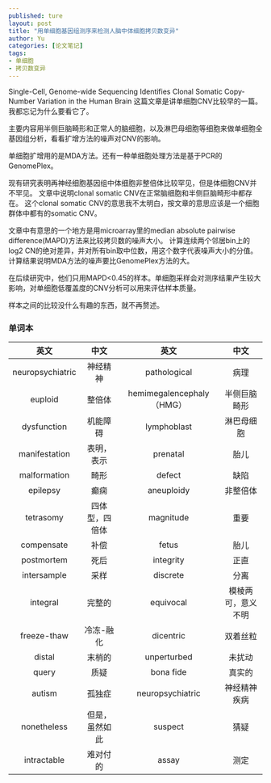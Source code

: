 ```yaml
---
published: ture
layout: post
title: "用单细胞基因组测序来检测人脑中体细胞拷贝数变异"
author: Yu
categories: [论文笔记]
tags:
- 单细胞
- 拷贝数变异
---
```


Single-Cell, Genome-wide Sequencing Identifies Clonal Somatic Copy-Number Variation in the Human Brain
这篇文章是讲单细胞CNV比较早的一篇。我都忘记为什么要看它了。

主要内容用半侧巨脑畸形和正常人的脑细胞，以及淋巴母细胞等细胞来做单细胞全基因组分析，看看扩增方法的噪声对CNV的影响。

单细胞扩增用的是MDA方法。还有一种单细胞处理方法是基于PCR的GenomePlex。

现有研究表明再神经细胞基因组中体细胞非整倍体比较罕见，但是体细胞CNV并不罕见。
文章中说明clonal somatic CNV在正常脑细胞和半侧巨脑畸形中都存在。
这个clonal somatic CNV的意思我不太明白，按文章的意思应该是一个细胞群体中都有的somatic CNV。

文章中有意思的一个地方是用microarray里的median absolute pairwise difference(MAPD)方法来比较拷贝数的噪声大小。
计算连续两个邻居bin上的log2 CN的绝对差异，并对所有bin取中位数，用这个数字代表噪声大小的分值。
计算结果说明MDA方法的噪声要比GenomePlex方法的大。

在后续研究中，他们只用MAPD<0.45的样本。单细胞采样会对测序结果产生较大影响，对单细胞低覆盖度的CNV分析可以用来评估样本质量。

样本之间的比较没什么有趣的东西，就不再赘述。

### 单词本

|英文|中文|英文|中文|
|:----:|:----:|:----:|:----:|
|neuropsychiatric|神经精神|pathological|病理|
|euploid|整倍体|hemimegalencephaly（HMG）|半侧巨脑畸形|
|dysfunction|机能障碍|lymphoblast|淋巴母细胞|
|manifestation|表明，表示|prenatal|胎儿|
|malformation|畸形|defect|缺陷|
|epilepsy|癫痫|aneuploidy|非整倍体|
|tetrasomy|四体型，四倍体|magnitude|重要|
|compensate|补偿|fetus|胎儿|
|postmortem|死后|integrity|正直|
|intersample|采样|discrete|分离|
|integral|完整的|equivocal|模棱两可，意义不明|
|freeze-thaw|冷冻-融化|dicentric|双着丝粒|
|distal|末梢的|unperturbed|未扰动|
|query|质疑|bona fide|真实的|
|autism|孤独症|neuropsychiatric|神经精神疾病|
|nonetheless|但是，虽然如此|suspect|猜疑|
|intractable|难对付的|assay|测定|
